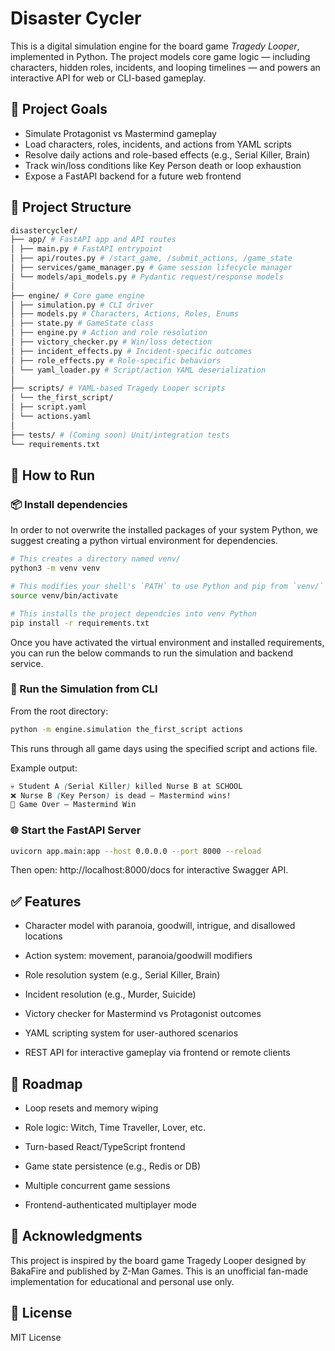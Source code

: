 # Disaster Cycler

This is a digital simulation engine for the board game *Tragedy Looper*, implemented in Python. The project models core game logic — including characters, hidden roles, incidents, and looping timelines — and powers an interactive API for web or CLI-based gameplay.

## 🧠 Project Goals

- Simulate Protagonist vs Mastermind gameplay
- Load characters, roles, incidents, and actions from YAML scripts
- Resolve daily actions and role-based effects (e.g., Serial Killer, Brain)
- Track win/loss conditions like Key Person death or loop exhaustion
- Expose a FastAPI backend for a future web frontend


## 📁 Project Structure
```graphql
disastercycler/
├── app/ # FastAPI app and API routes
│ ├── main.py # FastAPI entrypoint
│ ├── api/routes.py # /start_game, /submit_actions, /game_state
│ ├── services/game_manager.py # Game session lifecycle manager
│ └── models/api_models.py # Pydantic request/response models
│
├── engine/ # Core game engine
│ ├── simulation.py # CLI driver
│ ├── models.py # Characters, Actions, Roles, Enums
│ ├── state.py # GameState class
│ ├── engine.py # Action and role resolution
│ ├── victory_checker.py # Win/loss detection
│ ├── incident_effects.py # Incident-specific outcomes
│ ├── role_effects.py # Role-specific behaviors
│ └── yaml_loader.py # Script/action YAML deserialization
│
├── scripts/ # YAML-based Tragedy Looper scripts
│ └── the_first_script/
│ ├── script.yaml
│ └── actions.yaml
│
├── tests/ # (Coming soon) Unit/integration tests
└── requirements.txt
```

## 🚀 How to Run

### 📦 Install dependencies

In order to not overwrite the installed packages of your system Python, we suggest creating a python virtual environment for dependencies.

```bash
# This creates a directory named venv/
python3 -m venv venv

# This modifies your shell's `PATH` to use Python and pip from `venv/`
source venv/bin/activate

# This installs the project dependcies into venv Python
pip install -r requirements.txt
```

Once you have activated the virtual environment and installed requirements, you can run the below commands to run the simulation and backend service. 


### 🧪 Run the Simulation from CLI
From the root directory:

```bash
python -m engine.simulation the_first_script actions
```
This runs through all game days using the specified script and actions file.

Example output:

```css
💀 Student A (Serial Killer) killed Nurse B at SCHOOL  
❌ Nurse B (Key Person) is dead — Mastermind wins!  
🏁 Game Over — Mastermind Win
```

### 🌐 Start the FastAPI Server
```bash
uvicorn app.main:app --host 0.0.0.0 --port 8000 --reload
```
Then open: http://localhost:8000/docs for interactive Swagger API.


## ✅ Features
- Character model with paranoia, goodwill, intrigue, and disallowed locations

- Action system: movement, paranoia/goodwill modifiers

- Role resolution system (e.g., Serial Killer, Brain)

- Incident resolution (e.g., Murder, Suicide)

- Victory checker for Mastermind vs Protagonist outcomes

- YAML scripting system for user-authored scenarios

- REST API for interactive gameplay via frontend or remote clients

## 🧭 Roadmap
- Loop resets and memory wiping

- Role logic: Witch, Time Traveller, Lover, etc.

- Turn-based React/TypeScript frontend

- Game state persistence (e.g., Redis or DB)

- Multiple concurrent game sessions

- Frontend-authenticated multiplayer mode

## 🙏 Acknowledgments
This project is inspired by the board game Tragedy Looper designed by BakaFire and published by Z-Man Games. This is an unofficial fan-made implementation for educational and personal use only.

## 📜 License
MIT License
